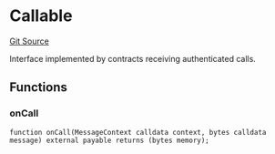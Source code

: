 # Callable
[Git Source](https://github.com/zeta-chain/protocol-contracts/blob/ec2fd2afc191922ecd1aea1903a837977ec7967e/contracts/evm/interfaces/IGatewayEVM.sol)

Interface implemented by contracts receiving authenticated calls.


## Functions
### onCall


```solidity
function onCall(MessageContext calldata context, bytes calldata message) external payable returns (bytes memory);
```

